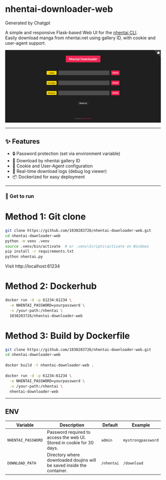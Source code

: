 # nhentai-downloader-web

Generated by Chatgpt

A simple and responsive Flask-based Web UI for the [nhentai CLI](https://github.com/RicterZ/nhentai).  
Easily download manga from nhentai.net using gallery ID, with cookie and user-agent support.

![screenshot](./src/screenshot.png)

---

## ✨ Features

- 🔒 Password protection (set via environment variable)
- 🔽 Download by nhentai gallery ID
- 🍪 Cookie and User-Agent configuration
- 🧾 Real-time download logs (debug log viewer)
- 📦 Dockerized for easy deployment

---

### 🔌 Get to run

# Method 1: Git clone
```bash
git clone https://github.com/1030283726/nhentai-downloader-web.git
cd nhentai-downloader-web
python -m venv .venv
source .venv/bin/activate  # or .venv\Scripts\activate on Windows
pip install -r requirements.txt
python nhentai.py
```
Visit http://localhost:61234



# Method 2: Dockerhub
```bash
docker run -d -p 61234:61234 \
  -e NHENTAI_PASSWORD=yourpassword \
  -v /your-path:/nhentai \
  1030283726/nhentai-downloader-web
```



# Method 3: Build by Dockerfile
```bash
git clone https://github.com/1030283726/nhentai-downloader-web.git
cd nhentai-downloader-web

docker build -t nhentai-downloader-web .

docker run -d -p 61234:61234 \
  -e NHENTAI_PASSWORD=yourpassword \
  -v /your-path:/nhentai \
  nhentai-downloader-web
```

---
## ENV

| Variable             | Description                                                                 | Default    | Example                      |
|----------------------|-----------------------------------------------------------------------------|------------|------------------------------|
| `NHENTAI_PASSWORD`   | Password required to access the web UI. Stored in cookie for 30 days.       | `admin`    | `mystrongpassword`           |
| `DOWNLOAD_PATH`      | Directory where downloaded doujins will be saved inside the container.      | `/nhentai` | `/download`                  |


